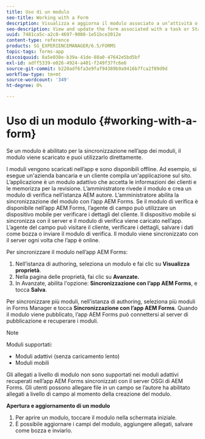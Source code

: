 ```yaml
---
title: Uso di un modulo
seo-title: Working with a Form
description: Visualizza e aggiorna il modulo associato a un’attività o a un punto iniziale nell’app AEM Forms
seo-description: View and update the form associated with a task or Startpoint in the AEM Forms app
uuid: 7481ca5c-a2c0-4697-9008-1e51bce2012e
content-type: reference
products: SG_EXPERIENCEMANAGER/6.5/FORMS
topic-tags: forms-app
discoiquuid: 8a5e038e-b39a-41de-88a0-47642e5bd5bf
exl-id: adff5339-e026-4924-a401-f249f37fc6e6
source-git-commit: b220adf6fa3e9faf94389b9a9416b7fca2f89d9d
workflow-type: tm+mt
source-wordcount: '349'
ht-degree: 0%

---
```


# Uso di un modulo {#working-with-a-form}

Se un modulo è abilitato per la sincronizzazione nell’app dei moduli, il modulo viene scaricato e puoi utilizzarlo direttamente.

I moduli vengono scaricati nell’app e sono disponibili offline. Ad esempio, si esegue un&#39;azienda bancaria e un cliente compila un&#39;applicazione sul sito. L’applicazione è un modulo adattivo che accetta le informazioni dei clienti e le memorizza per la revisione. L’amministratore rivede il modulo e crea un modulo di verifica nell’istanza AEM autore. L’amministratore abilita la sincronizzazione del modulo con l’app AEM Forms. Se il modulo di verifica è disponibile nell’app AEM Forms, l’agente di campo può utilizzare un dispositivo mobile per verificare i dettagli del cliente. Il dispositivo mobile si sincronizza con il server e il modulo di verifica viene caricato nell’app. L’agente del campo può visitare il cliente, verificare i dettagli, salvare i dati come bozza o inviare il modulo di verifica. Il modulo viene sincronizzato con il server ogni volta che l’app è online.

Per sincronizzare il modulo nell’app AEM Forms:

1. Nell’istanza di authoring, seleziona un modulo e fai clic su **Visualizza proprietà**.
1. Nella pagina delle proprietà, fai clic su **Avanzate.**
1. In Avanzate, abilita l&#39;opzione: **Sincronizzazione con l’app AEM Forms**, e tocca **Salva**.

Per sincronizzare più moduli, nell’istanza di authoring, seleziona più moduli in Forms Manager e tocca **Sincronizzazione con l’app AEM Forms**. Quando il modulo viene pubblicato, l’app AEM Forms può connettersi al server di pubblicazione e recuperare i moduli.

>[!NOTE]
>
>Moduli supportati:
>
>* Moduli adattivi (senza caricamento lento)
>* Moduli mobili
>
>Gli allegati a livello di modulo non sono supportati nei moduli adattivi recuperati nell’app AEM Forms sincronizzati con il server OSGi di AEM Forms. Gli utenti possono allegare file in un campo se l’autore ha abilitato allegati a livello di campo al momento della creazione del modulo.

**Apertura e aggiornamento di un modulo**

1. Per aprire un modulo, toccare il modulo nella schermata iniziale.
1. È possibile aggiornare i campi del modulo, aggiungere allegati, salvare come bozza e inviarlo.
